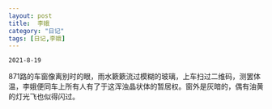 ```yaml
---
layout: post
title:  李娥
category: "日记"
tags: [日记,李娥]
---
```

`2021-8-19`

871路的车窗像离别时的眼，雨水簌簌流过模糊的玻璃，上车扫过二维码，测罢体温，李娥便同车上所有人有了于这浑浊晶状体的暂居权。窗外是灰暗的，偶有油黄的灯光飞也似得闪过。